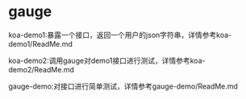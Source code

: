 # gauge
koa-demo1:暴露一个接口，返回一个用户的json字符串，详情参考koa-demo1/ReadMe.md

koa-demo2:调用gauge对demo1接口进行测试，详情参考koa-demo2/ReadMe.md

gauge-demo:对接口进行简单测试，详情参考gauge-demo/ReadMe.md
